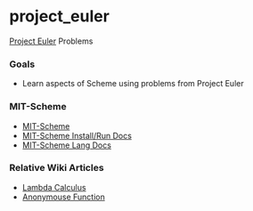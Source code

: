 project_euler
=============
[Project Euler](http://projecteuler.net/) Problems

### Goals
- Learn aspects of Scheme using problems from Project Euler

### MIT-Scheme
- [MIT-Scheme](http://www.gnu.org/software/mit-scheme/) 
- [MIT-Scheme Install/Run Docs](http://www.gnu.org/software/mit-scheme/documentation/mit-scheme-user/index.html) 
- [MIT-Scheme Lang Docs](http://www.gnu.org/software/mit-scheme/documentation/mit-scheme-ref/index.html) 

### Relative Wiki Articles
- [Lambda Calculus](http://en.wikipedia.org/wiki/Lambda_calculus#Definition) 
- [Anonymouse Function](http://en.wikipedia.org/wiki/Anonymous_function) 

